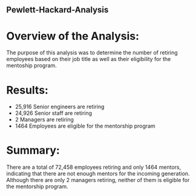 ## Pewlett-Hackard-Analysis

# Overview of the Analysis:
The purpose of this analysis was to determine the number of retiring employees based on their job title as well as their eligibility for the mentoship program.

# Results:
-  25,916 Senior engineers are retiring
-  24,926 Senior staff are retiring
-  2 Managers are retiring
-  1464 Employees are eligible for the mentorship program

# Summary:
There are a total of 72,458 employees retiring and only 1464 mentors, indicating that there are not enough mentors for the incoming generation. Although there are only 2 managers retiring, neither of them is eligible for the mentorship program. 
